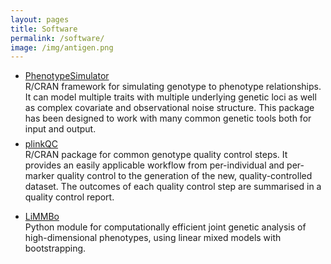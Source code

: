 ```yaml
---
layout: pages
title: Software
permalink: /software/
image: /img/antigen.png
---
```


<div class="col-lg-6">
    <ul>
        <li style="margin:0 0 7px 0;">
            <a href="https://hannahvmeyer.github.io/PhenotypeSimulator/">PhenotypeSimulator</a><br>
            R/CRAN framework for simulating genotype to phenotype relationships. It can
            model multiple traits with multiple underlying genetic loci as well as complex
            covariate and observational noise structure. This package has been designed
            to work with many common genetic tools both for input and
            output.<br>
        </li>
        <li>
            <a href="https://hannahvmeyer.github.io/plinkQC/">plinkQC</a><br>
            R/CRAN package for common genotype quality control steps. It provides
            an easily applicable workflow from per-individual and per-marker quality
            control to the generation of the  new, quality-controlled dataset.
            The outcomes of each quality control step are summarised in a quality
            control report.<br>
        </li>
    </ul>
</div>

<div class="col-lg-6">
    <ul>
        <li>
            <a href="https://github.com/HannahVMeyer/LiMMBo">LiMMBo</a><br>
            Python module for computationally efficient joint genetic analysis of
            high-dimensional phenotypes, using linear mixed models with bootstrapping.
        </li>
    </ul>
</div>
  
